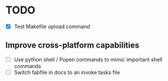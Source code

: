 TODO
====

- [x] Test Makefile upload command

Improve cross-platform capabilities
-----------------------------------

- [ ] Use python shell / Popen commands to mimic important shell commands
- [ ] Switch fabfile in docs to an invoke tasks file
